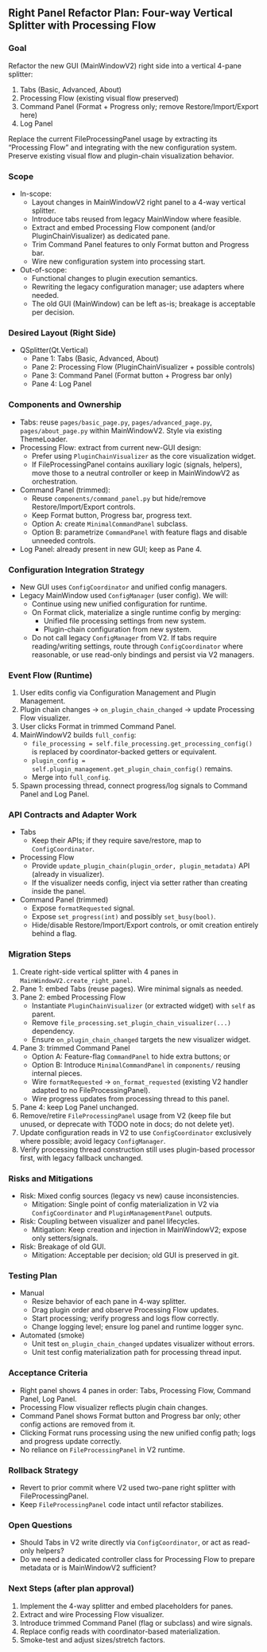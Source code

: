## Right Panel Refactor Plan: Four-way Vertical Splitter with Processing Flow

### Goal
Refactor the new GUI (MainWindowV2) right side into a vertical 4-pane splitter:
1) Tabs (Basic, Advanced, About)
2) Processing Flow (existing visual flow preserved)
3) Command Panel (Format + Progress only; remove Restore/Import/Export here)
4) Log Panel

Replace the current FileProcessingPanel usage by extracting its “Processing Flow” and integrating with the new configuration system. Preserve existing visual flow and plugin-chain visualization behavior.

### Scope
- In-scope:
  - Layout changes in MainWindowV2 right panel to a 4-way vertical splitter.
  - Introduce tabs reused from legacy MainWindow where feasible.
  - Extract and embed Processing Flow component (and/or PluginChainVisualizer) as dedicated pane.
  - Trim Command Panel features to only Format button and Progress bar.
  - Wire new configuration system into processing start.
- Out-of-scope:
  - Functional changes to plugin execution semantics.
  - Rewriting the legacy configuration manager; use adapters where needed.
  - The old GUI (MainWindow) can be left as-is; breakage is acceptable per decision.

### Desired Layout (Right Side)
- QSplitter(Qt.Vertical)
  - Pane 1: Tabs (Basic, Advanced, About)
  - Pane 2: Processing Flow (PluginChainVisualizer + possible controls)
  - Pane 3: Command Panel (Format button + Progress bar only)
  - Pane 4: Log Panel

### Components and Ownership
- Tabs: reuse `pages/basic_page.py`, `pages/advanced_page.py`, `pages/about_page.py` within MainWindowV2. Style via existing ThemeLoader.
- Processing Flow: extract from current new-GUI design:
  - Prefer using `PluginChainVisualizer` as the core visualization widget.
  - If FileProcessingPanel contains auxiliary logic (signals, helpers), move those to a neutral controller or keep in MainWindowV2 as orchestration.
- Command Panel (trimmed):
  - Reuse `components/command_panel.py` but hide/remove Restore/Import/Export controls.
  - Keep Format button, Progress bar, progress text.
  - Option A: create `MinimalCommandPanel` subclass.
  - Option B: parametrize `CommandPanel` with feature flags and disable unneeded controls.
- Log Panel: already present in new GUI; keep as Pane 4.

### Configuration Integration Strategy
- New GUI uses `ConfigCoordinator` and unified config managers.
- Legacy MainWindow used `ConfigManager` (user config). We will:
  - Continue using new unified configuration for runtime.
  - On Format click, materialize a single runtime config by merging:
    - Unified file processing settings from new system.
    - Plugin-chain configuration from new system.
  - Do not call legacy `ConfigManager` from V2. If tabs require reading/writing settings, route through `ConfigCoordinator` where reasonable, or use read-only bindings and persist via V2 managers.

### Event Flow (Runtime)
1) User edits config via Configuration Management and Plugin Management.
2) Plugin chain changes → `on_plugin_chain_changed` → update Processing Flow visualizer.
3) User clicks Format in trimmed Command Panel.
4) MainWindowV2 builds `full_config`:
   - `file_processing = self.file_processing.get_processing_config()` is replaced by coordinator-backed getters or equivalent.
   - `plugin_config = self.plugin_management.get_plugin_chain_config()` remains.
   - Merge into `full_config`.
5) Spawn processing thread, connect progress/log signals to Command Panel and Log Panel.

### API Contracts and Adapter Work
- Tabs
  - Keep their APIs; if they require save/restore, map to `ConfigCoordinator`.
- Processing Flow
  - Provide `update_plugin_chain(plugin_order, plugin_metadata)` API (already in visualizer).
  - If the visualizer needs config, inject via setter rather than creating inside the panel.
- Command Panel (trimmed)
  - Expose `formatRequested` signal.
  - Expose `set_progress(int)` and possibly `set_busy(bool)`.
  - Hide/disable Restore/Import/Export controls, or omit creation entirely behind a flag.

### Migration Steps
1) Create right-side vertical splitter with 4 panes in `MainWindowV2.create_right_panel`.
2) Pane 1: embed Tabs (reuse pages). Wire minimal signals as needed.
3) Pane 2: embed Processing Flow
   - Instantiate `PluginChainVisualizer` (or extracted widget) with `self` as parent.
   - Remove `file_processing.set_plugin_chain_visualizer(...)` dependency.
   - Ensure `on_plugin_chain_changed` targets the new visualizer widget.
4) Pane 3: trimmed Command Panel
   - Option A: Feature-flag `CommandPanel` to hide extra buttons; or
   - Option B: Introduce `MinimalCommandPanel` in `components/` reusing internal pieces.
   - Wire `formatRequested` → `on_format_requested` (existing V2 handler adapted to no FileProcessingPanel).
   - Wire progress updates from processing thread to this panel.
5) Pane 4: keep Log Panel unchanged.
6) Remove/retire `FileProcessingPanel` usage from V2 (keep file but unused, or deprecate with TODO note in docs; do not delete yet).
7) Update configuration reads in V2 to use `ConfigCoordinator` exclusively where possible; avoid legacy `ConfigManager`.
8) Verify processing thread construction still uses plugin-based processor first, with legacy fallback unchanged.

### Risks and Mitigations
- Risk: Mixed config sources (legacy vs new) cause inconsistencies.
  - Mitigation: Single point of config materialization in V2 via `ConfigCoordinator` and `PluginManagementPanel` outputs.
- Risk: Coupling between visualizer and panel lifecycles.
  - Mitigation: Keep creation and injection in MainWindowV2; expose only setters/signals.
- Risk: Breakage of old GUI.
  - Mitigation: Acceptable per decision; old GUI is preserved in git.

### Testing Plan
- Manual
  - Resize behavior of each pane in 4-way splitter.
  - Drag plugin order and observe Processing Flow updates.
  - Start processing; verify progress and logs flow correctly.
  - Change logging level; ensure log panel and runtime logger sync.
- Automated (smoke)
  - Unit test `on_plugin_chain_changed` updates visualizer without errors.
  - Unit test config materialization path for processing thread input.

### Acceptance Criteria
- Right panel shows 4 panes in order: Tabs, Processing Flow, Command Panel, Log Panel.
- Processing Flow visualizer reflects plugin chain changes.
- Command Panel shows Format button and Progress bar only; other config actions are removed from it.
- Clicking Format runs processing using the new unified config path; logs and progress update correctly.
- No reliance on `FileProcessingPanel` in V2 runtime.

### Rollback Strategy
- Revert to prior commit where V2 used two-pane right splitter with FileProcessingPanel.
- Keep `FileProcessingPanel` code intact until refactor stabilizes.

### Open Questions
- Should Tabs in V2 write directly via `ConfigCoordinator`, or act as read-only helpers?
- Do we need a dedicated controller class for Processing Flow to prepare metadata or is MainWindowV2 sufficient?

### Next Steps (after plan approval)
1) Implement the 4-way splitter and embed placeholders for panes.
2) Extract and wire Processing Flow visualizer.
3) Introduce trimmed Command Panel (flag or subclass) and wire signals.
4) Replace config reads with coordinator-based materialization.
5) Smoke-test and adjust sizes/stretch factors.


